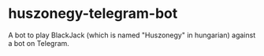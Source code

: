 # huszonegy-telegram-bot
A bot to play BlackJack (which is named "Huszonegy" in hungarian) against a bot on Telegram.
